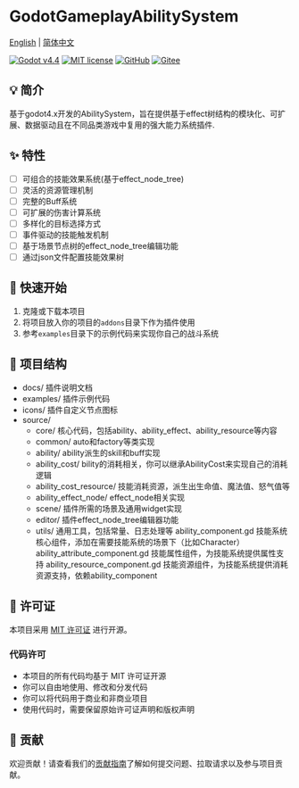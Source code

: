 # GodotGameplayAbilitySystem

[English](README.md) | [简体中文](README.zh-CN.md)

[![Godot v4.4](https://img.shields.io/badge/Godot-v4.3-%23478cbf)](https://godotengine.org/)
[![MIT license](https://img.shields.io/badge/license-MIT-brightgreen.svg)](LICENSE)
[![GitHub](https://img.shields.io/badge/GitHub-仓库-black?logo=github)](https://github.com/Liweimin0512/GodotGameplayAbilitySystem)
[![Gitee](https://img.shields.io/badge/Gitee-仓库-red?logo=gitee)](https://gitee.com/Giab/GodotGameplayAbilitySystem)

## 💡 简介

基于godot4.x开发的AbilitySystem，旨在提供基于effect树结构的模块化、可扩展、数据驱动且在不同品类游戏中复用的强大能力系统插件.

## ✨ 特性

- [ ] 可组合的技能效果系统(基于effect_node_tree)
- [ ] 灵活的资源管理机制
- [ ] 完整的Buff系统
- [ ] 可扩展的伤害计算系统
- [ ] 多样化的目标选择方式
- [ ] 事件驱动的技能触发机制
- [ ] 基于场景节点树的effect_node_tree编辑功能
- [ ] 通过json文件配置技能效果树

## 🚀 快速开始

1. 克隆或下载本项目
2. 将项目放入你的项目的`addons`目录下作为插件使用
3. 参考`examples`目录下的示例代码来实现你自己的战斗系统

## 📁 项目结构

- docs/                                 插件说明文档
- examples/                             插件示例代码
- icons/                                插件自定义节点图标
- source/
  - core/                             核心代码，包括ability、ability_effect、ability_resource等内容
  - common/                           auto和factory等类实现
  - ability/                          ability派生的skill和buff实现
  - ability_cost/                     bility的消耗相关，你可以继承AbilityCost来实现自己的消耗逻辑
  - ability_cost_resource/            技能消耗资源，派生出生命值、魔法值、怒气值等
  - ability_effect_node/              effect_node相关实现
  - scene/                            插件所需的场景及通用widget实现
  - editor/                           插件effect_node_tree编辑器功能
  - utils/                            通用工具，包括常量、日志处理等
  ability_component.gd                技能系统核心组件，添加在需要技能系统的场景下（比如Character）
  ability_attribute_component.gd      技能属性组件，为技能系统提供属性支持
  ability_resource_component.gd       技能资源组件，为技能系统提供消耗资源支持，依赖ability_component

## 📄 许可证

本项目采用 [MIT 许可证](LICENSE) 进行开源。

### 代码许可

- 本项目的所有代码均基于 MIT 许可证开源
- 你可以自由地使用、修改和分发代码
- 你可以将代码用于商业和非商业项目
- 使用代码时，需要保留原始许可证声明和版权声明

## 🤝 贡献

欢迎贡献！请查看我们的[贡献指南](docs/CONTRIBUTING.cn.md)了解如何提交问题、拉取请求以及参与项目贡献。
